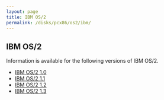 ```yaml
---
layout: page
title: IBM OS/2
permalink: /disks/pcx86/os2/ibm/
---
```


IBM OS/2
--------

Information is available for the following versions of IBM OS/2.

* [IBM OS/2 1.0](1.0/)
* [IBM OS/2 1.1](1.1/)
* [IBM OS/2 1.2](1.2/)
* [IBM OS/2 1.3](1.3/)
